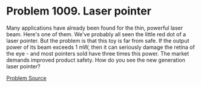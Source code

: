 # Problem 1009. Laser pointer

Many applications have already been found for the thin, powerful laser beam. Here's one of them. We've probably all seen the little red dot of a laser pointer. But the problem is that this toy is far from safe. If the output power of its beam exceeds 1 mW, then it can seriously damage the retina of the eye - and most pointers sold have three times this power. The market demands improved product safety. How do you see the new generation laser pointer?

[Problem Source](https://www.trizland.ru/tasks/1769/)